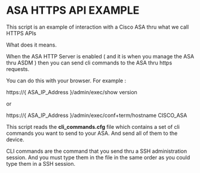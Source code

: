 # ASA HTTPS API EXAMPLE

This script is an example of interaction with a Cisco ASA thru what we call HTTPS APIs

What does it means.

When the ASA HTTP Server is enabled ( and it is when you manage the ASA thru ASDM ) then you can send cli commands to the ASA thru https requests.

You can do this with your browser. For example :

https://{ ASA_IP_Address }/admin/exec/show version

or 

https://{ ASA_IP_Address }/admin/exec/conf+term/hostname CISCO_ASA

This script reads the <b>cli_commands.cfg</b> file which contains a set of cli commands you want to send to your ASA. And send all of them to the device.

CLI commands are the command that you send thru a SSH administration session. And you must type them in the file in the same order as you could type them in a SSH session.
